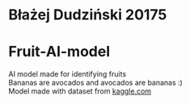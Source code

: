 # Błażej Dudziński 20175
# Fruit-AI-model
AI model made for identifying fruits  
Bananas are avocados and avocados are bananas :)   
Model made with dataset from [kaggle.com](https://www.kaggle.com/datasets/karimabdulnabi/fruit-classification10-class/data)   

